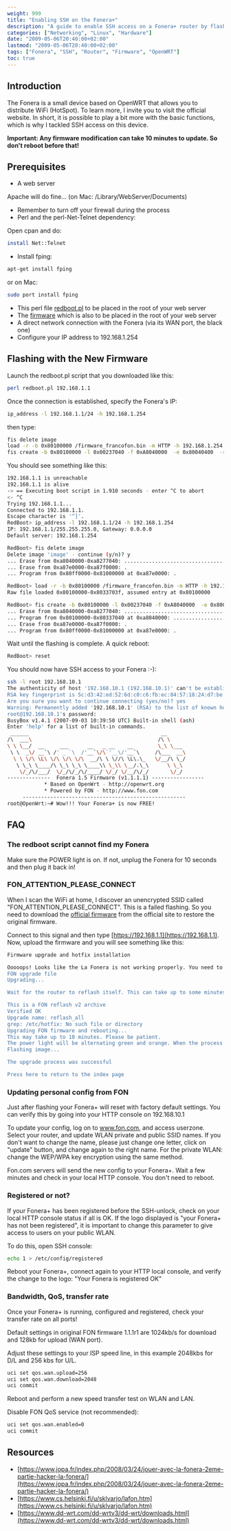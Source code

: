 ```yaml
---
weight: 999
title: "Enabling SSH on the Fonera+"
description: "A guide to enable SSH access on a Fonera+ router by flashing it with a custom firmware."
categories: ["Networking", "Linux", "Hardware"]
date: "2009-05-06T20:40:00+02:00"
lastmod: "2009-05-06T20:40:00+02:00"
tags: ["Fonera", "SSH", "Router", "Firmware", "OpenWRT"]
toc: true
---
```


## Introduction

The Fonera is a small device based on OpenWRT that allows you to distribute WiFi (HotSpot). To learn more, I invite you to visit the official website. In short, it is possible to play a bit more with the basic functions, which is why I tackled SSH access on this device.

**Important: Any firmware modification can take 10 minutes to update. So don't reboot before that!**

## Prerequisites

* A web server

Apache will do fine... (on Mac: /Library/WebServer/Documents)

* Remember to turn off your firewall during the process
* Perl and the perl-Net-Telnet dependency:

Open cpan and do:

```bash
install Net::Telnet
```

* Install fping:

```bash
apt-get install fping
```

or on Mac:

```bash
sudo port install fping
```

* This perl file [redboot.pl](https://download.francofon.fr/fonera_plus_ssh/redboot.pl) to be placed in the root of your web server
* The [firmware](https://download.francofon.fr/fonera_plus_ssh/firmware_francofon.bin) which is also to be placed in the root of your web server
* A direct network connection with the Fonera (via its WAN port, the black one)
* Configure your IP address to 192.168.1.254

## Flashing with the New Firmware

Launch the redboot.pl script that you downloaded like this:

```bash
perl redboot.pl 192.168.1.1
```

Once the connection is established, specify the Fonera's IP:

```bash
ip_address -l 192.168.1.1/24 -h 192.168.1.254
```

then type:

```bash
fis delete image
load -r -b 0x80100000 /firmware_francofon.bin -m HTTP -h 192.168.1.254
fis create -b 0x80100000 -l 0x00237040 -f 0xA8040000  -e 0x80040400  -r 0x80040400 image
```

You should see something like this:

```bash
192.168.1.1 is unreachable
192.168.1.1 is alive
-> == Executing boot script in 1.910 seconds - enter ^C to abort
<- ^C
Trying 192.168.1.1...
Connected to 192.168.1.1.
Escape character is '^]'.
RedBoot> ip_address -l 192.168.1.1/24 -h 192.168.1.254
IP: 192.168.1.1/255.255.255.0, Gateway: 0.0.0.0
Default server: 192.168.1.254
```

```bash
RedBoot> fis delete image
Delete image 'image' - continue (y/n)? y
... Erase from 0xa8040000-0xa8277040: ....................................
... Erase from 0xa87e0000-0xa87f0000: .
... Program from 0x80ff0000-0x81000000 at 0xa87e0000: .
```

```bash
RedBoot> load -r -b 0x80100000 /firmware_francofon.bin -m HTTP -h 192.168.1.254
Raw file loaded 0x80100000-0x8033703f, assumed entry at 0x80100000
```

```bash
RedBoot> fis create -b 0x80100000 -l 0x00237040 -f 0xA8040000  -e 0x80040400  -r 0x80040400 image
... Erase from 0xa8040000-0xa8277040: ....................................
... Program from 0x80100000-0x80337040 at 0xa8040000: ....................................
... Erase from 0xa87e0000-0xa87f0000: .
... Program from 0x80ff0000-0x81000000 at 0xa87e0000: .
```

Wait until the flashing is complete. A quick reboot:

```bash
RedBoot> reset
```

You should now have SSH access to your Fonera :-):

```bash
ssh -l root 192.168.10.1
The authenticity of host '192.168.10.1 (192.168.10.1)' can't be establish
RSA key fingerprint is 5c:d3:42:ed:52:6d:c0:c6:fb:ec:84:57:18:24:d7:be.
Are you sure you want to continue connecting (yes/no)? yes
Warning: Permanently added '192.168.10.1' (RSA) to the list of known host
root@192.168.10.1's password:
BusyBox v1.4.1 (2007-09-03 10:39:50 UTC) Built-in shell (ash)
Enter 'help' for a list of built-in commands.
 ______                                           __
/\  ___\                                         /\ \
\ \ \__/  __     ___      __   _ __    __        \_\ \___
 \ \  _\/ __`\ /' _ `\  /'__`\/\`'__\/'__`\     /\___  __\
  \ \ \/\ \L\ \/\ \/\ \/\  __/\ \ \//\ \L\.\_   \/__/\ \_/
   \ \_\ \____/\ \_\ \_\ \____\\ \_\\ \__/.\_\      \ \_\
    \/_/\/___/  \/_/\/_/\/____/ \/_/ \/__/\/_/       \/_/
--------------  Fonera 1.5 Firmware (v1.1.1.1) -----------------
            * Based on OpenWrt - http://openwrt.org
            * Powered by FON - http://www.fon.com
     -----------------------------------------------------
root@OpenWrt:~# Wow!!! Your Fonera+ is now FREE!
```

## FAQ

### The redboot script cannot find my Fonera

Make sure the POWER light is on. If not, unplug the Fonera for 10 seconds and then plug it back in!

### FON_ATTENTION_PLEASE_CONNECT

When I scan the WiFi at home, I discover an unencrypted SSID called "FON_ATTENTION_PLEASE_CONNECT". This is a failed flashing. So you need to download the [official firmware](https://www.fon.com/en/download#) from the official site to restore the original firmware.

Connect to this signal and then type [https://192.168.1.1](https://192.168.1.1). Now, upload the firmware and you will see something like this:

```bash
Firmware upgrade and hotfix installation

Ooooops! Looks like the La Fonera is not working properly. You need to reinstall the fon software in it. Please, provide a valid full firmware in the box below (you can find them at fon's download page) or contact fon support at support@fon.com
FON upgrade file 	
Upgrading... 

Wait for the router to reflash itself. This can take up to some minutes. DO NOT DICONNECT THE LA FONERA in 10min

This is a FON reflash v2 archive
Verified OK
Upgrade name: reflash_all
grep: /etc/hotfix: No such file or directory
Upgrading FON firmware and rebooting...
This may take up to 10 minutes. Please be patient.
The power light will be alternating green and orange. When the process is finished the light will stay orange while rebooting
Flashing image...

The upgrade process was successful

Press here to return to the index page
```

### Updating personal config from FON

Just after flashing your Fonera+ will reset with factory default settings. You can verify this by going into your HTTP console on 192.168.10.1

To update your config, log on to www.fon.com, and access userzone. Select your router, and update WLAN private and public SSID names. If you don't want to change the name, please just change one letter, click on "update" button, and change again to the right name. For the private WLAN: change the WEP/WPA key encryption using the same method.

Fon.com servers will send the new config to your Fonera+. Wait a few minutes and check in your local HTTP console. You don't need to reboot.

### Registered or not?

If your Fonera+ has been registered before the SSH-unlock, check on your local HTTP console status if all is OK. If the logo displayed is "your Fonera+ has not been registered", it is important to change this parameter to give access to users on your public WLAN.

To do this, open SSH console:

```bash
echo 1 > /etc/config/registered
```

Reboot your Fonera+, connect again to your HTTP local console, and verify the change to the logo: "Your Fonera is registered OK"

### Bandwidth, QoS, transfer rate

Once your Fonera+ is running, configured and registered, check your transfer rate on all ports!

Default settings in original FON firmware 1.1.1r1 are 1024kb/s for download and 128kb for upload (WAN port).

Adjust these settings to your ISP speed line, in this example 2048kbs for D/L and 256 kbs for U/L.

```bash
uci set qos.wan.upload=256
uci set qos.wan.download=2048
uci commit
```

Reboot and perform a new speed transfer test on WLAN and LAN.

Disable FON QoS service (not recommended):

```bash
uci set qos.wan.enabled=0
uci commit
```

## Resources
- [https://www.jopa.fr/index.php/2008/03/24/jouer-avec-la-fonera-2eme-partie-hacker-la-fonera/](https://www.jopa.fr/index.php/2008/03/24/jouer-avec-la-fonera-2eme-partie-hacker-la-fonera/)
- [https://www.cs.helsinki.fi/u/sklvarjo/lafon.htm](https://www.cs.helsinki.fi/u/sklvarjo/lafon.htm)
- [https://www.dd-wrt.com/dd-wrtv3/dd-wrt/downloads.html](https://www.dd-wrt.com/dd-wrtv3/dd-wrt/downloads.html)
